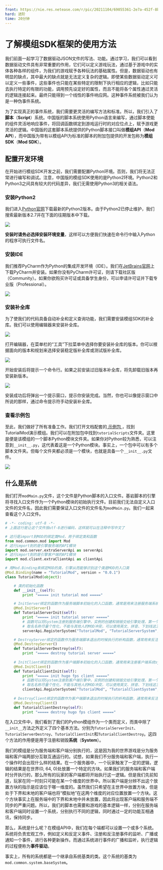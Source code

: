 ```yaml
---
front: https://nie.res.netease.com/r/pic/20211104/69055361-2e7a-452f-8b1a-f23e1262a03a.jpg
hard: 进阶
time: 20分钟
---
```


# 了解模组SDK框架的使用方法

我们前面一起学习了数据驱动JSON文件的写法、功能。通过学习，我们可以看到数据驱动文件具有非常重要的作用，它们可以定义游戏玩法，通过基于游戏中的实体各种各样的组件，为我们的游戏赋予各种玩法的基础属性。但是，数据驱动也有明显的缺点，其中最大的缺点就是无法定义复杂的逻辑。即使某些数据驱动定义可以定义一些事件，这些事件也只能在某些特定的限制下执行相应的逻辑，比如只能去执行特定的有限的功能，调用预先设定好的属性，而且不能将各个属性通过灵活的逻辑连接起来。最终只能得到一个线性的事件响应网。这种事件系统被我们认为是一种伪事件系统。

为了实现真正的事件系统，我们需要更灵活的编写方法和标准。所以，我们引入了**脚本**（**Script**）系统。中国版的脚本系统使用Python语言来编写，通过脚本使能的组件灵活地响应事件，将回调函数绑定到游戏运行时的对应位点上，赋予游戏更灵活的逻辑。中国版的这套脚本系统提供的Python脚本接口叫做**模组API**（**Mod API**），而中国版为带有以模组API为标准的脚本的附加包提供的开发包称为**模组SDK**（**Mod SDK**）。

## 配置开发环境

在开始进行模组SDK开发之前，我们需要配置Python环境。否则，我们将无法正常进行编写和调试。注意，中国版的模组SDK使用的是Python2环境。Python2和Python3之间具有较大的代码差异，我们无需使用Python3的相关语法。

### 安装Python2

我们进入[Python官网](https://www.python.org/downloads/)下载最新的Python2版本。由于Python2已停止维护，我们搜索最新版本2.7并在下面的往期版本中下载。

![](./images/11.1_download_python.png)

**安装时请务必选择安装环境变量**，这样可以方便我们快速在命令行中输入Python的程序可执行文件名。

### 安装IDE

我们推荐PyCharm作为Python的集成开发环境（IDE）。我们在[JetBrains官网](https://www.jetbrains.com/pycharm/download/)上下载PyCharm并安装。如果你没有PyCharm许可证，则请下载社区版（Community）。如果你欲购买许可证或具备学生身份，可以申请许可证并下载专业版（Professional）。

![](./images/11.1_install_pycharm.png)

### 安装补全库

为了使我们的代码具备自动补全和定义查询功能，我们需要安装模组SDK的补全库。我们可以使用编辑器来安装补全库。

![](./images/11.1_install_lib.png)

打开编辑器，在菜单栏的“工具”下拉菜单中选择你要安装补全库的版本。你可以根据面向的版本和规划来选择安装稳定版补全库或测试版补全库。

![](./images/11.1_cmd_line.png)

开始安装后将提示一个命令行。如果之前安装过旧版本补全库，将先卸载旧版本再安装新版本。

![](./images/11.1_install_successfully.png)

安装成功后将弹出一个提示窗口，提示你安装完成。当然，你也可以像提示窗口中所说的那样，通过命令提示符手动安装补全库。

### 查看示例包

至此，我们做好了所有准备工作。我们打开文档配套的<a href="../../../mcguide/20-玩法开发/13-模组SDK编程/60-Demo示例.html" rel="noopenner"> 示例包 </a>，找到TutorialMod演示模组。我们可以在附加包中找到`tutorialScripts`文件夹。这里是便是该模组的一个脚本Python模块文件夹。如果你对Python较为熟悉，可以注意到`__init__.py`，这代表着这是一个Python模块。事实上，一个包中可以有多个脚本文件夹。但每个文件夹都必须是一个模块，也就是具备一个`__init__.py`文件。

![](./images/11.1_open_demo.png)

## 什么是系统

我们打开`modMain.py`文件，这个文件是Python脚本的入口文件。基岩脚本的引擎将寻找入口文件作为一个Python模块的初始执行文件。目前我们无法自定义入口文件的文件名，因此我们需要保证入口文件的文件名为`modMain.py`。我们一起来查看这个入口文件。

```python
# -*- coding: utf-8 -*-
# 上面这行是让这个文件按utf-8进行编码，这样就可以在注释中写中文了

# 这行是import到MOD的绑定类Mod，用于绑定类和函数
from mod.common.mod import Mod
# 这行import到的是引擎服务端的API模块
import mod.server.extraServerApi as serverApi
# 这行import到的是引擎客户端的API模块
import mod.client.extraClientApi as clientApi

# 用Mod.Binding来绑定MOD的类，引擎从而能够识别这个类是MOD的入口类
@Mod.Binding(name = "TutorialMod", version = "0.0.1")
class TutorialMod(object):

    # 类的初始化函数
    def __init__(self):
        print "===== init tutorial mod ====="

    # InitServer绑定的函数作为服务端脚本初始化的入口函数，通常是用来注册服务端系统system和组件component
    @Mod.InitServer()
    def TutorialServerInit(self):
        print "===== init tutorial server ====="
        # 函数可以将System注册到服务端引擎中，实例的创建和销毁交给引擎处理。第一个参数是MOD名称，第二个是System名称，第三个是自定义MOD System类的路径
        # 取名名称尽量个性化，不能与其他人的MOD冲突，可以使用英文、拼音、下划线这三种。
        serverApi.RegisterSystem("TutorialMod", "TutorialServerSystem", "tutorialScripts.tutorialServerSystem.TutorialServerSystem")

    # DestroyServer绑定的函数作为服务端脚本退出的时候执行的析构函数，通常用来反注册一些内容,可为空
    @Mod.DestroyServer()
    def TutorialServerDestroy(self):
        print "===== destroy tutorial server ====="
    
    # InitClient绑定的函数作为客户端脚本初始化的入口函数，通常用来注册客户端系统system和组件component
    @Mod.InitClient()
    def TutorialClientInit(self):
        print "===== init hugo fps client ====="
        # 函数可以将System注册到客户端引擎中，实例的创建和销毁交给引擎处理。第一个参数是MOD名称，第二个是System名称，第三个是自定义MOD System类的路径
        # 取名名称尽量个性化，不能与其他人的MOD冲突，可以使用英文、拼音、下划线这三种。
        clientApi.RegisterSystem("TutorialMod", "TutorialClientSystem", "tutorialScripts.tutorialClientSystem.TutorialClientSystem")
    
    # DestroyClient绑定的函数作为客户端脚本退出的时候执行的析构函数，通常用来反注册一些内容,可为空
    @Mod.DestroyClient()
    def TutorialClientDestroy(self):
        print "===== destroy hugo fps client ====="

```

在入口文件中，我们看到了我们的Python模组作为一个类而定义，而类中除了`__init__`方法之外定义了四个基本方法。分别为`TutorialServerInit`、`TutorialServerDestroy`、`TutorialClientInit`和`TutorialClientDestroy`。这四个方法的作用便是用于注册和销毁**系统**（**System**）。

我们的模组是分为服务端和客户端分别执行的，这是因为我的世界游戏是分为服务端和客户端两部分互联互通运行的。试想，如果我们不分服务端和客户端，执行一个操作时会出现什么样的结果。在一个服务器中，一个玩家触发了一定的逻辑，逻辑的结果是在世界(0, 64, 0)处放置一个特定的方块。如果我们的服务端和客户端时分开执行的，那么所有的玩家的客户端都将开始执行这一逻辑。但是我们先前知道，玩家在同一时刻只可能在某一个维度的世界中。所以客户端是分辨不出这个放置方块的指示是应该位于哪一维度的。虽然我们只希望在主世界中放置方块，但是处于下界和末地的客户端也将“模拟地”在这两个维度的对应位置放置一个方块。这个方块事实上在服务端中的下界和末地中并未放置，因此将出现客户端和服务端不同步的严重问题。所以，我们的脚本也需要和游戏的基本逻辑一样，分别在服务端和客户端同时设置一个系统，分别执行不同的逻辑，同时通过一定的功能互相通讯，保持同步。

那么，系统是什么呢？在模组API中，我们在每个端都可以设置一个或多个系统。系统将负责宏观工作，例如定义和反定义事件、注册和反注册事件的监听、广播或通知一个事件，进行各种更新操作。而通过系统进行事件的广播和监听，执行逻辑的过程便称为**事件驱动**。

事实上，所有的系统都是一个继承自系统基类的类。这个系统的基类为`mod.common.system.baseSystem`。
